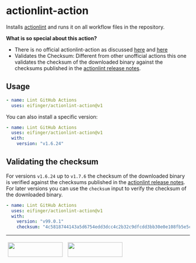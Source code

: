 # actionlint-action

Installs [actionlint](https://github.com/rhysd/actionlint) and runs it on all workflow files in the repository.

**What is so special about this action?**

* There is no official actionlint-action as discussed [here](https://github.com/rhysd/actionlint/issues/262) and [here](https://github.com/rhysd/actionlint/issues/117)
* Validates the Checksum: Different from other unofficial actions this one validates the checksum of the downloaded binary against the checksums published in the [actionlint release notes](https://github.com/rhysd/actionlint/releases).

## Usage

```yaml
- name: Lint GitHub Actions
  uses: eifinger/actionlint-action@v1
```

You can also install a specific version:

```yaml
- name: Lint GitHub Actions
  uses: eifinger/actionlint-action@v1
  with:
    version: "v1.6.24"
```

## Validating the checksum

For versions `v1.6.24` up to `v1.7.6` the checksum of the downloaded binary is verified against the checksums published in the [actionlint release notes](https://github.com/rhysd/actionlint/releases).
For later versions you can use the `checksum` input to verify the checksum of the downloaded binary.

```yaml
- name: Lint GitHub Actions
  uses: eifinger/actionlint-action@v1
  with:
    version: "v99.0.1"
    checksum: "4c5818744143a5d6754edd3dcc4c2b32c9dfcdd3bb30e0e108fb5e5c505262d4"
````

---

[<img src="https://raw.githubusercontent.com/eifinger/actionlint-action/main/docs/images/bmc-button.svg" width=150 height=40 style="margin: 5px"/>](https://www.buymeacoffee.com/eifinger)
[<img src="https://raw.githubusercontent.com/eifinger/actionlint-action/main/docs/images/paypal-button.svg" width=150 height=40 style="margin: 5px"/>](https://paypal.me/kevinstillhammer)
